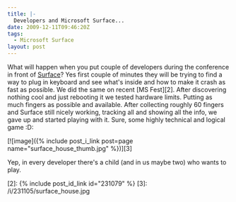 ```yaml
---
title: |-
  Developers and Microsoft Surface...
date: 2009-12-11T09:46:20Z
tags:
  - Microsoft Surface
layout: post
---
```

What will happen when you put couple of developers during the conference in front of [Surface][1]? Yes first couple of minutes they will be trying to find a way to plug in keyboard and see what's inside and how to make it crash as fast as possible. We did the same on recent [MS Fest][2]. After discovering nothing cool and just rebooting it we tested hardware limits. Putting as much fingers as possible and available. After collecting roughly 60 fingers and Surface still nicely working, tracking all and showing all the info, we gave up and started playing with it. Sure, some highly technical and logical game :D:

[![image]({% include post_i_link post=page name="surface_house_thumb.jpg" %})][3]

Yep, in every developer there's a child (and in us maybe two) who wants to play.

[1]: http://www.microsoft.com/surface/
[2]: {% include post_id_link id="231079" %}
[3]: /i/231105/surface_house.jpg